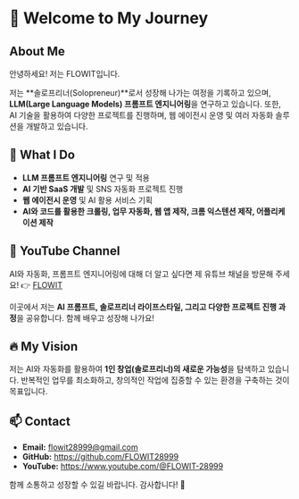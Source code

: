 # 👋 Welcome to My Journey

## About Me
안녕하세요! 저는 FLOWIT입니다.

저는 **솔로프리너(Solopreneur)**로서 성장해 나가는 여정을 기록하고 있으며, **LLM(Large Language Models) 프롬프트 엔지니어링**을 연구하고 있습니다. 또한, AI 기술을 활용하여 다양한 프로젝트를 진행하며, 웹 에이전시 운영 및 여러 자동화 솔루션을 개발하고 있습니다.

## 🚀 What I Do
- **LLM 프롬프트 엔지니어링** 연구 및 적용
- **AI 기반 SaaS 개발** 및 SNS 자동화 프로젝트 진행
- **웹 에이전시 운영** 및 AI 활용 서비스 기획
- **AI와 코드를 활용한 크롤링, 업무 자동화, 웹 앱 제작, 크롬 익스텐션 제작, 어플리케이션 제작**

## 🎥 YouTube Channel
AI와 자동화, 프롬프트 엔지니어링에 대해 더 알고 싶다면 제 유튜브 채널을 방문해 주세요!
👉 [FLOWIT](https://www.youtube.com/@FLOWIT-28999)

이곳에서 저는 **AI 프롬프트, 솔로프리너 라이프스타일, 그리고 다양한 프로젝트 진행 과정**을 공유합니다. 함께 배우고 성장해 나가요!

## 🔥 My Vision
저는 AI와 자동화를 활용하여 **1인 창업(솔로프리너)의 새로운 가능성**을 탐색하고 있습니다. 반복적인 업무를 최소화하고, 창의적인 작업에 집중할 수 있는 환경을 구축하는 것이 목표입니다.

## 📫 Contact
- **Email:** flowit28999@gmail.com
- **GitHub:** https://github.com/FLOWIT28999
- **YouTube:** https://www.youtube.com/@FLOWIT-28999

함께 소통하고 성장할 수 있길 바랍니다. 감사합니다! 🚀

